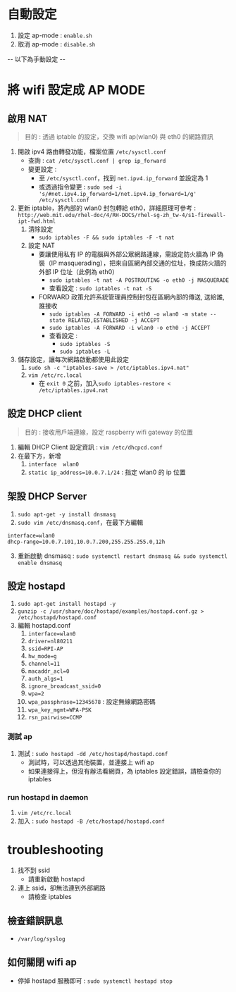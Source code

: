 # 自動設定
1. 設定 ap-mode : `enable.sh`
2. 取消 ap-mode : `disable.sh`

-- 以下為手動設定 --

# 將 wifi 設定成 AP MODE

## 啟用 NAT
> 目的 : 透過 iptable 的設定，交換 wifi ap(wlan0) 與 eth0 的網路資訊

1. 開啟 ipv4 路由轉發功能，檔案位置 `/etc/sysctl.conf`
   - 查詢 : `cat /etc/sysctl.conf | grep ip_forward`
   - 變更設定 : 
      - 至 `/etc/sysctl.conf`，找到 `net.ipv4.ip_forward` 並設定為 1
      - 或透過指令變更 : `sudo sed -i 's/#net.ipv4.ip_forward=1/net.ipv4.ip_forward=1/g' /etc/sysctl.conf`
2. 更新 iptable，將內部的 wlan0 封包轉給 eth0，詳細原理可參考 : `http://web.mit.edu/rhel-doc/4/RH-DOCS/rhel-sg-zh_tw-4/s1-firewall-ipt-fwd.html`
   1. 清除設定
      - `sudo iptables -F && sudo iptables -F -t nat`
   2. 設定 NAT
      - 要讓使用私有 IP 的電腦與外部公眾網路連線，需設定防火牆為 IP 偽裝（IP masquerading），把來自區網內部交通的位址，換成防火牆的外部 IP 位址（此例為 eth0）
          - `sudo iptables -t nat -A POSTROUTING -o eth0 -j MASQUERADE`
          - 查看設定 : `sudo iptables -t nat -S`
      - FORWARD 政策允許系統管理員控制封包在區網內部的傳送, 送給誰, 誰接收
          - `sudo iptables -A FORWARD -i eth0 -o wlan0 -m state --state RELATED,ESTABLISHED -j ACCEPT`
          - `sudo iptables -A FORWARD -i wlan0 -o eth0 -j ACCEPT`
          - 查看設定 : 
              - `sudo iptables -S`
              - `sudo iptables -L`
3. 儲存設定，讓每次網路啟動都使用此設定
   1. `sudo sh -c "iptables-save > /etc/iptables.ipv4.nat"`
   2. `vim /etc/rc.local`
      - 在 `exit 0` 之前，加入`sudo iptables-restore < /etc/iptables.ipv4.nat`


## 設定 DHCP client
> 目的 : 接收用戶端連線，設定 raspberry wifi gateway 的位置

1. 編輯 DHCP Client 設定資訊 : `vim /etc/dhcpcd.conf`
2. 在最下方，新增
   1. `interface  wlan0`
   2. `static ip_address=10.0.7.1/24` : 指定 wlan0 的 ip 位置

## 架設 DHCP Server
1. `sudo apt-get -y install dnsmasq`
2. `sudo vim /etc/dnsmasq.conf`，在最下方編輯
```
interface=wlan0
dhcp-range=10.0.7.101,10.0.7.200,255.255.255.0,12h
```
3. 重新啟動 dnsmasq : `sudo systemctl restart dnsmasq && sudo systemctl enable dnsmasq`

## 設定 hostapd

1. `sudo apt-get install hostapd -y`
2. `gunzip -c /usr/share/doc/hostapd/examples/hostapd.conf.gz > /etc/hostapd/hostapd.conf`
3. 編輯 hostapd.conf
   1. `interface=wlan0`
   2. `driver=nl80211`
   3. `ssid=RPI-AP`
   4. `hw_mode=g`
   5. `channel=11`
   6. `macaddr_acl=0`
   7. `auth_algs=1`
   8. `ignore_broadcast_ssid=0`
   9. `wpa=2`
   10. `wpa_passphrase=12345678` : 設定無線網路密碼
   11. `wpa_key_mgmt=WPA-PSK`
   13. `rsn_pairwise=CCMP`
  
### 測試 ap
1. 測試 : `sudo hostapd -dd /etc/hostapd/hostapd.conf`
    - 測試時，可以透過其他裝置，並連接上 wifi ap
    - 如果連接得上，但沒有辦法看網頁，為 iptables 設定錯誤，請檢查你的 iptables

### run hostapd in daemon
1. `vim /etc/rc.local`
2. 加入 : `sudo hostapd -B /etc/hostapd/hostapd.conf`

# troubleshooting

1. 找不到 ssid
   - 請重新啟動 hostapd
2. 連上 ssid，卻無法連到外部網路
   - 請檢查 iptables

## 檢查錯誤訊息
- `/var/log/syslog`

## 如何關閉 wifi ap
- 停掉 hostapd 服務即可 : `sudo systemctl hostapd stop`
